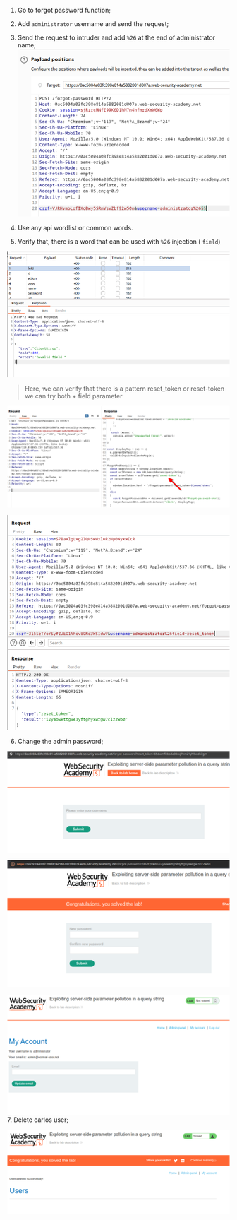 
1. Go to forgot password function;
2. Add `administrator` username and send the request;
3. Send the request to intruder and add `%26` at the end of administrator name;
![](/static/img/Pasted_image_20231205000712.png)
4. Use any api wordlist or common words.

5. Verify that, there is a word that can be used with `%26` injection ( `field`)

![](/static/img/Pasted_image_20231205001613.png)

> Here, we can verify that there is a pattern reset_token or reset-token we can try both + field parameter

![](/static/img/Pasted_image_20231205001809.png)

![](/static/img/Pasted_image_20231205001919.png)

6. Change the admin password;

![](/static/img/Pasted_image_20231205000921.png)

![](/static/img/Pasted_image_20231205002011.png)


![](/static/img/Pasted_image_20231205001037.png)
7. Delete carlos user;

![](/static/img/Pasted_image_20231205001110.png)